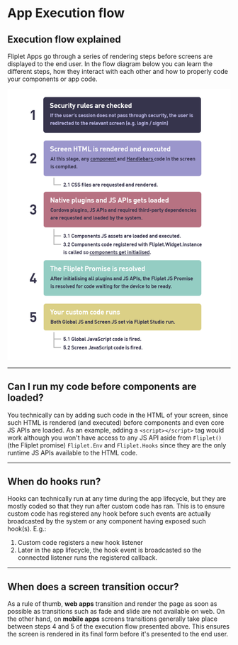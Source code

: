 # App Execution flow

## Execution flow explained

Fliplet Apps go through a series of rendering steps before screens are displayed to the end user. In the flow diagram below you can learn the different steps, how they interact with each other and how to properly code your components or app code.

![Execution flow](assets/img/execution-flow.png)

---

## Can I run my code before components are loaded?

You technically can by adding such code in the HTML of your screen, since such HTML is rendered (and executed) before components and even core JS APIs are loaded. As an example, adding a `<script></script>` tag would work although you won't have access to any JS API aside from `Fliplet()` (the Fliplet promise) `Fliplet.Env` and `Fliplet.Hooks` since they are the only runtime JS APIs available to the HTML code.

---

## When do hooks run?

Hooks can technically run at any time during the app lifecycle, but they are mostly coded so that they run after custom code has ran. This is to ensure custom code has registered any hook before such events are actually broadcasted by the system or any component having exposed such hook(s). E.g.:

1. Custom code registers a new hook listener
2. Later in the app lifecycle, the hook event is broadcasted so the connected listener runs the registered callback.

---

## When does a screen transition occur?

As a rule of thumb, **web apps** transition and render the page as soon as possible as transitions such as fade and slide are not available on web. On the other hand, on **mobile apps** screens transitions generally take place between steps 4 and 5 of the execution flow presented above. This ensures the screen is rendered in its final form before it's presented to the end user.